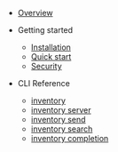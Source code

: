 - [Overview](readme.md)

- Getting started

  - [Installation](install.md)
  - [Quick start](quickstart.md)
  - [Security](security.md)

- CLI Reference

  - [inventory](inventory.md)
  - [inventory server](inventory_server.md)
  - [inventory send](inventory_send.md)
  - [inventory search](inventory_search.md)
  - [inventory completion](inventory_completion.md)



